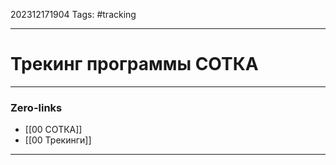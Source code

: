 202312171904
Tags: #tracking

---
# Трекинг программы СОТКА



---
### Zero-links

- [[00 СОТКА]]
- [[00 Трекинги]]

---
